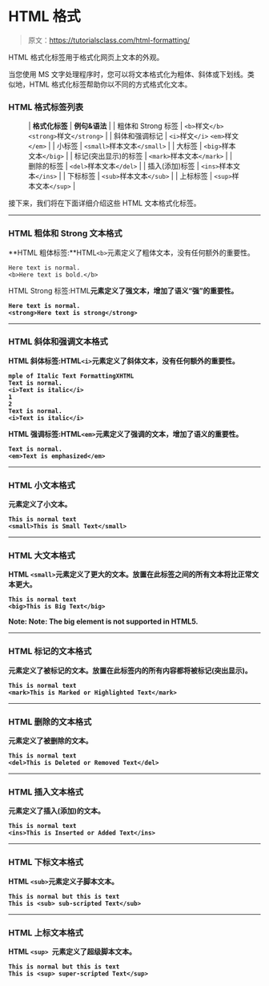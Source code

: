 # HTML 格式

> 原文：<https://tutorialsclass.com/html-formatting/>

HTML 格式化标签用于格式化网页上文本的外观。

当您使用 MS 文字处理程序时，您可以将文本格式化为粗体、斜体或下划线。类似地，HTML 格式化标签帮助你以不同的方式格式化文本。

### HTML 格式标签列表

<figure class="wp-block-table is-style-regular">

| **格式化标签** | **例句&语法** |
| 粗体和 Strong 标签 | `<b>`样文`</b>` `<strong>`样文`</strong>` |
| 斜体和强调标记 | `<i>`样文`</i>` `<em>`样文`</em>` |
| 小标签 | `<small>`样本文本`</small>` |
| 大标签 | `<big>`样本文本`</big>` |
| 标记(突出显示)的标签 | `<mark>`样本文本`</mark>` |
| 删除的标签 | `<del>`样本文本`</del>` |
| 插入(添加)标签 | `<ins>`样本文本`</ins>` |
| 下标标签 | `<sub>`样本文本`</sub>` |
| 上标标签 | `<sup>`样本文本`</sup>` |

</figure>

接下来，我们将在下面详细介绍这些 HTML 文本格式化标签。

* * *

### HTML 粗体和 Strong 文本格式

**HTML 粗体标签:**HTML`<b>`元素定义了粗体文本，没有任何额外的重要性。

```
Here text is normal.
<b>Here text is bold.</b>
```

HTML Strong 标签:HTML<Strong>元素定义了强文本，增加了语义“强”的重要性。

```
Here text is normal.
<strong>Here text is strong</strong>
```

* * *

### HTML 斜体和强调文本格式

HTML 斜体标签:HTML`<i>`元素定义了斜体文本，没有任何额外的重要性。

```
mple of Italic Text FormattingXHTML
Text is normal.
<i>Text is italic</i>
1
2
Text is normal.
<i>Text is italic</i>
```

HTML 强调标签:HTML`<em>`元素定义了强调的文本，增加了语义的重要性。

```
Text is normal.
<em>Text is emphasized</em>
```

* * *

### HTML 小文本格式

元素定义了小文本。

```
This is normal text
<small>This is Small Text</small>
```

* * *

### HTML 大文本格式

HTML `<small>`元素定义了更大的文本。放置在此标签之间的所有文本将比正常文本更大。

```
This is normal text
<big>This is Big Text</big>
```

**Note:** Note: The big element is not supported in HTML5.

* * *

### HTML 标记的文本格式

元素定义了被标记的文本。放置在此标签内的所有内容都将被标记(突出显示)。

```
This is normal text
<mark>This is Marked or Highlighted Text</mark>
```

* * *

### HTML 删除的文本格式

元素定义了被删除的文本。

```
This is normal text
<del>This is Deleted or Removed Text</del>
```

* * *

### HTML 插入文本格式

元素定义了插入(添加)的文本。

```
This is normal text
<ins>This is Inserted or Added Text</ins>
```

* * *

### HTML 下标文本格式

HTML `<sub>`元素定义子脚本文本。

```
This is normal but this is text
This is <sub> sub-scripted Text</sub>
```

* * *

### HTML 上标文本格式

HTML `<sup> `元素定义了超级脚本文本。

```
This is normal but this is text
This is <sup> super-scripted Text</sup>
```